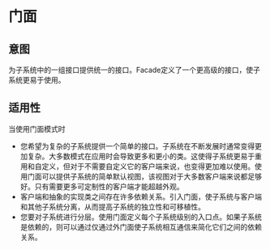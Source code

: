 ﻿# 门面

## 意图
为子系统中的一组接口提供统一的接口。Facade定义了一个更高级的接口，使子系统更易于使用。

## 适用性
当使用门面模式时
- 您希望为复杂的子系统提供一个简单的接口。子系统在不断发展时通常变得更加复杂。大多数模式在应用时会导致更多和更小的类。这使得子系统更易于重用和自定义，但对于不需要自定义它的客户端来说，也变得更加难以使用。使用门面可以提供子系统的简单默认视图，该视图对于大多数客户端来说都足够好。只有需要更多可定制性的客户端才能超越外观。
- 客户端和抽象的实现类之间存在许多依赖关系。引入门面，使子系统与客户端和其他子系统分离，从而提高子系统的独立性和可移植性。
- 您要对子系统进行分层。使用门面定义每个子系统级别的入口点。如果子系统是依赖的，则可以通过仅通过外门面使子系统相互通信来简化它们之间的依赖关系。